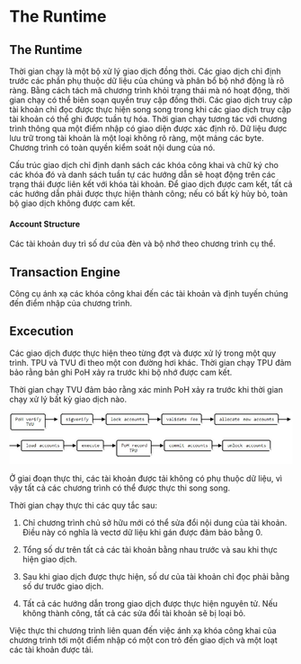 # The Runtime

## The Runtime

Thời gian chạy là một bộ xử lý giao dịch đồng thời. Các giao dịch chỉ định trước các phần phụ thuộc dữ liệu của chúng và phân bổ bộ nhớ động là rõ ràng. Bằng cách tách mã chương trình khỏi trạng thái mà nó hoạt động, thời gian chạy có thể biên soạn quyền truy cập đồng thời. Các giao dịch truy cập tài khoản chỉ đọc được thực hiện song song trong khi các giao dịch truy cập tài khoản có thể ghi được tuần tự hóa. Thời gian chạy tương tác với chương trình thông qua một điểm nhập có giao diện được xác định rõ. Dữ liệu được lưu trữ trong tài khoản là một loại không rõ ràng, một mảng các byte. Chương trình có toàn quyền kiểm soát nội dung của nó.

Cấu trúc giao dịch chỉ định danh sách các khóa công khai và chữ ký cho các khóa đó và danh sách tuần tự các hướng dẫn sẽ hoạt động trên các trạng thái được liên kết với khóa tài khoản. Để giao dịch được cam kết, tất cả các hướng dẫn phải được thực hiện thành công; nếu có bất kỳ hủy bỏ, toàn bộ giao dịch không được cam kết.

#### Account Structure

Các tài khoản duy trì số dư của đèn và bộ nhớ theo chương trình cụ thể.

## Transaction Engine

Công cụ ánh xạ các khóa công khai đến các tài khoản và định tuyến chúng đến điểm nhập của chương trình.

## Excecution

Các giao dịch được thực hiện theo từng đợt và được xử lý trong một quy trình. TPU và TVU đi theo một con đường hơi khác. Thời gian chạy TPU đảm bảo rằng bản ghi PoH xảy ra trước khi bộ nhớ được cam kết.

Thời gian chạy TVU đảm bảo rằng xác minh PoH xảy ra trước khi thời gian chạy xử lý bất kỳ giao dịch nào.

![](https://github.com/nguyenxuanquang01/se06-24.5/blob/master/document/Solana/images/image9.JPG)

Ở giai đoạn thực thi, các tài khoản được tải không có phụ thuộc dữ liệu, vì vậy tất cả các chương trình có thể được thực thi song song.

Thời gian chạy thực thi các quy tắc sau:

1. Chỉ chương trình chủ sở hữu mới có thể sửa đổi nội dung của tài khoản. Điều này có nghĩa là vectơ dữ liệu khi gán được đảm bảo bằng 0.

2. Tổng số dư trên tất cả các tài khoản bằng nhau trước và sau khi thực hiện giao dịch.

3. Sau khi giao dịch được thực hiện, số dư của tài khoản chỉ đọc phải bằng số dư trước giao dịch.

4. Tất cả các hướng dẫn trong giao dịch được thực hiện nguyên tử. Nếu không thành công, tất cả các sửa đổi tài khoản sẽ bị loại bỏ.

Việc thực thi chương trình liên quan đến việc ánh xạ khóa công khai của chương trình tới một điểm nhập có một con trỏ đến giao dịch và một loạt các tài khoản được tải.